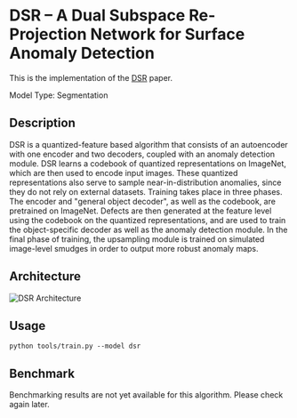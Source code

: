 # DSR – A Dual Subspace Re-Projection Network for Surface Anomaly Detection

This is the implementation of the [DSR](https://link.springer.com/chapter/10.1007/978-3-031-19821-2_31) paper.

Model Type: Segmentation

## Description

DSR is a quantized-feature based algorithm that consists of an autoencoder with one encoder and two decoders, coupled with an anomaly detection module. DSR learns a codebook of quantized representations on ImageNet, which are then used to encode input images. These quantized representations also serve to sample near-in-distribution anomalies, since they do not rely on external datasets. Training takes place in three phases. The encoder and "general object decoder", as well as the codebook, are pretrained on ImageNet. Defects are then generated at the feature level using the codebook on the quantized representations, and are used to train the object-specific decoder as well as the anomaly detection module. In the final phase of training, the upsampling module is trained on simulated image-level smudges in order to output more robust anomaly maps.

## Architecture

![DSR Architecture](/docs/source/images/dsr/architecture.png "DSR Architecture")

## Usage

`python tools/train.py --model dsr`

## Benchmark

Benchmarking results are not yet available for this algorithm. Please check again later.

